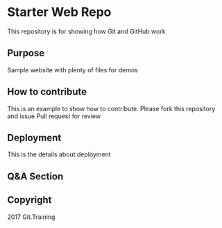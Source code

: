 # Starter Web Repo

This repository is for showing how Git and GitHub work

## Purpose

Sample website with plenty of files for demos

## How to contribute

This is an example to show how to contribute. Please fork this repository and issue Pull request for review
## Deployment

This is the details about deployment

## Q&A Section

## Copyright

2017 Git.Training